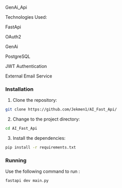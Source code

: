 GenAi_Api

Technologies Used:

FastApi

OAuth2

GenAi

PostgreSQL

JWT Authentication

External Email Service

###  Installation

1. Clone the  repository:

```sh
git clone https://github.com/Jekmen1/AI_Fast_Api/
```

2. Change to the project directory:

```sh
cd AI_Fast_Api
```

3. Install the dependencies:

```sh
pip install -r requirements.txt
```

###  Running 

Use the following command to run :

```sh
fastapi dev main.py
```


